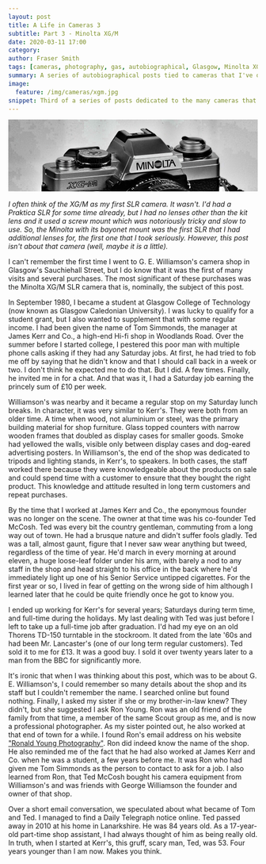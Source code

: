 ```yaml
---
layout: post
title: A Life in Cameras 3
subtitle: Part 3 - Minolta XG/M
date: 2020-03-11 17:00
category:
author: Fraser Smith
tags: [cameras, photography, gas, autobiographical, Glasgow, Minolta XG/M, Minolta, SLR, G. E. Williamsons, James Kerr and Co., Glasgow]
summary: A series of autobiographical posts tied to cameras that I've owned
image:
  feature: /img/cameras/xgm.jpg
snippet: Third of a series of posts dedicated to the many cameras that I have owned over the years. While some posts may focus on my thoughts about the camera itself, for others, I hope to dig up some remote memories
---
```

<img src="/img/cameras/xgm-banner.jpg" alt="Minolta Camera" />

_I often think of the XG/M as my first SLR camera. It wasn't. I'd had a Praktica SLR for some time already, but I had no lenses other than the kit lens and it used a screw mount which was notoriously tricky and slow to use. So, the Minolta with its bayonet mount was the first SLR that I had additional lenses for, the first one that I took seriously. However, this post isn't about that camera (well, maybe it is a little)._
<!--more-->

I can't remember the first time I went to G. E. Williamson's camera shop in Glasgow's Sauchiehall Street, but I do know that it was the first of many visits and several purchases. The most significant of these purchases was the Minolta XG/M SLR camera that is, nominally, the subject of this post.

In September 1980, I became a student at Glasgow College of Technology (now known as Glasgow Caledonian University). I was lucky to qualify for a student grant, but I also wanted to supplement that with some regular income. I had been given the name of Tom Simmonds, the manager at James Kerr and Co., a high-end Hi-fi shop in Woodlands Road. Over the summer before I started college, I pestered this poor man with multiple phone calls asking if they had any Saturday jobs. At first, he had tried to fob me off by saying that he didn't know and that I should call back in a week or two. I don't think he expected me to do that. But I did. A few times. Finally, he invited me in for a chat. And that was it, I had a Saturday job earning the princely sum of £10 per week.

Williamson's was nearby and it became a regular stop on my Saturday lunch breaks. In character, it was very similar to Kerr's. They were both from an older time. A time when wood, not aluminium or steel, was the primary building material for shop furniture. Glass topped counters with narrow wooden frames that doubled as display cases for smaller goods. Smoke had yellowed the walls, visible only between display cases and dog-eared advertising posters. In Williamson's, the end of the shop was dedicated to tripods and lighting stands, in Kerr's, to speakers. In both cases, the staff worked there because they were knowledgeable about the products on sale and could spend time with a customer to ensure that they bought the right product. This knowledge and attitude resulted in long term customers and repeat purchases.

By the time that I worked at James Kerr and Co., the eponymous founder was no longer on the scene. The owner at that time was his co-founder Ted McCosh. Ted was every bit the country gentleman, commuting from a long way out of town. He had a brusque nature and didn't suffer fools gladly. Ted was a tall, almost gaunt, figure that I never saw wear anything but tweed, regardless of the time of year. He'd march in every morning at around eleven, a huge loose-leaf folder under his arm, with barely a nod to any staff in the shop and head straight to his office in the back where he'd immediately light up one of his Senior Service untipped cigarettes. For the first year or so, I lived in fear of getting on the wrong side of him although I learned later that he could be quite friendly once he got to know you.

I ended up working for Kerr's for several years; Saturdays during term time, and full-time during the holidays. My last dealing with Ted was just before I left to take up a full-time job after graduation. I'd had my eye on an old Thorens TD-150 turntable in the stockroom. It dated from the late '60s and had been Mr. Lancaster's (one of our long term regular customers). Ted sold it to me for £13. It was a good buy. I sold it over twenty years later to a man from the BBC for significantly more.

It's ironic that when I was thinking about this post, which was to be about G. E. Williamson's, I could remember so many details about the shop and its staff but I couldn't remember the name. I searched online but found nothing. Finally, I asked my sister if she or my brother-in-law knew? They didn't, but she suggested I ask Ron Young. Ron was an old friend of the family from that time, a member of the same Scout group as me, and is now a professional photographer. As my sister pointed out, he also worked at that end of town for a while. I found Ron's email address on his website <a href="http://www.ronyoungphotography.co.uk/RON_YOUNG_PHOTOGRAPHY/profile.html" target="_blank">"Ronald Young Photography"</a>. Ron did indeed know the name of the shop. He also reminded me of the fact that he had also worked at James Kerr and Co. when he was a student, a few years before me. It was Ron who had given me Tom Simmonds as the person to contact to ask for a job. I also learned from Ron, that Ted McCosh bought his camera equipment from Williamson's and was friends with George Williamson the founder and owner of that shop.

Over a short email conversation, we speculated about what became of Tom and Ted. I managed to find a Daily Telegraph notice online. Ted passed away in 2010 at his home in Lanarkshire. He was 84 years old. As a 17-year-old part-time shop assistant, I had always thought of him as being really old. In truth, when I started at Kerr's, this gruff, scary man, Ted, was 53. Four years younger than I am now. Makes you think.

